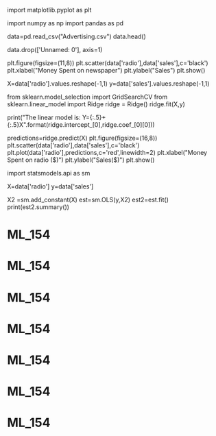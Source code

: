 
import matplotlib.pyplot as plt

import numpy as np
import pandas as pd

data=pd.read_csv("Advertising.csv")
data.head()

data.drop(['Unnamed: 0'], axis=1)

plt.figure(figsize=(11,8))
plt.scatter(data['radio'],data['sales'],c='black')
plt.xlabel("Money Spent on  newspaper")
plt.ylabel("Sales")
plt.show()

X=data['radio'].values.reshape(-1,1)
y=data['sales'].values.reshape(-1,1)


from sklearn.model_selection import GridSearchCV
from sklearn.linear_model import Ridge
ridge = Ridge()
ridge.fit(X,y)

print("The linear model is: Y={:.5}+{:.5}X".format(ridge.intercept_[0],ridge.coef_[0][0]))

predictions=ridge.predict(X)
plt.figure(figsize=(16,8))
plt.scatter(data['radio'],data['sales'],c='black')
plt.plot(data['radio'],predictions,c='red',linewidth=2)
plt.xlabel("Money Spent on radio ($)")
plt.ylabel("Sales($)")
plt.show()

import statsmodels.api as sm

X=data['radio']
y=data['sales']

X2 =sm.add_constant(X)
est=sm.OLS(y,X2)
est2=est.fit()
print(est2.summary())
# ML_154
# ML_154
# ML_154
# ML_154
# ML_154
# ML_154
# ML_154
